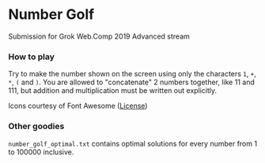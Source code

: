 # Number Golf

Submission for Grok Web.Comp 2019 Advanced stream

### How to play

Try to make the number shown on the screen using only the characters `1`, `+`, `*`, `(` and `)`. You are allowed to "concatenate" 2 numbers together, like 11 and 111, but addition and multiplication must be written out explicitly.

Icons courtesy of Font Awesome ([License](https://fontawesome.com/license/free))

### Other goodies

`number_golf_optimal.txt` contains optimal solutions for every number from 1 to 100000 inclusive.
